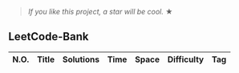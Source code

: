 
> _If you like this project, a star will be cool._ &#9733;

## LeetCode-Bank
|  N.O.  |      Title     |   Solutions   | Time          | Space           | Difficulty  | Tag                   
|-----|----------------|---------------|---------------|---------------|-------------|-------------